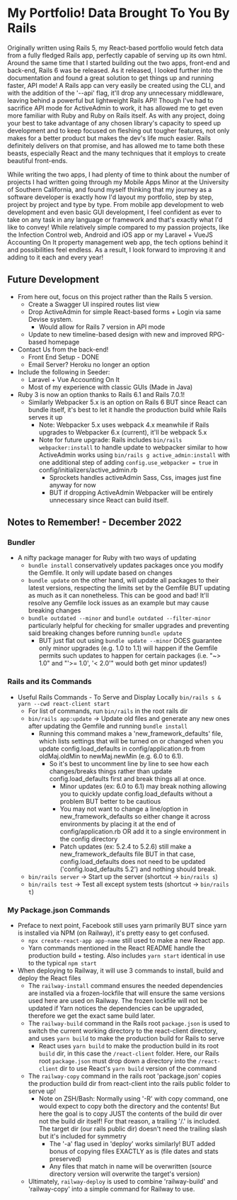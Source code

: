 # My Portfolio! Data Brought To You By Rails

Originally written using Rails 5, my React-based portfolio would fetch data from a fully fledged Rails app, perfectly capable of serving up its own html. Around the same time that I started building out the two apps, front-end and back-end, Rails 6 was be released. As it released, I looked further into the documentation and found a great solution to get things up and running faster, API mode! A Rails app can very easily be created using the CLI, and with the addition of the '--api' flag, it'll drop any unnecessary middleware, leaving behind a powerful but lightweight Rails API! Though I've had to sacrifice API mode for ActiveAdmin to work, it has allowed me to get even more familiar with Ruby and Ruby on Rails itself. As with any project, doing your best to take advantage of any chosen library's capacity to speed up development and to keep focused on fleshing out tougher features, not only makes for a better product but makes the dev's life much easier. Rails definitely delivers on that promise, and has allowed me to tame both these beasts, especially React and the many techniques that it employs to create beautiful front-ends. 

While writing the two apps, I had plenty of time to think about the number of projects I had written going through my Mobile Apps Minor at the University of Southern California, and found myself thinking that my journey as a software developer is exactly how I'd layout my portfolio, step by step, project by project and type by type. From mobile app development to web development and even basic GUI development, I feel confident as ever to take on any task in any language or framework and that's exactly what I'd like to convey! While relatively simple compared to my passion projects, like the Infection Control web, Android and iOS app or my Laravel + VueJS Accounting On It property management web app, the tech options behind it and possibilities feel endless. As a result, I look forward to improving it and adding to it each and every year!

## Future Development
- From here out, focus on this project rather than the Rails 5 version. 
  - Create a Swagger UI inspired routes list view
  - Drop ActiveAdmin for simple React-based forms + Login via same Devise system.
    - Would allow for Rails 7 version in API mode
  - Update to new timeline-based design with new and improved RPG-based homepage
- Contact Us from the back-end!
  - Front End Setup - DONE
  - Email Server? Heroku no longer an option
- Include the following in Seeder:
  - Laravel + Vue Accounting On It
  - Most of my experience with classic GUIs (Made in Java)
- Ruby 3 is now an option thanks to Rails 6.1 and Rails 7.0.1!
  - Similarly Webpacker 5.x is an option on Rails 6 BUT since React can bundle itself, it's best to let it handle the production build while Rails serves it up
    - Note: Webpacker 5.x uses webpack 4.x meanwhile if Rails upgrades to Webpacker 6.x (current), it'll be webpack 5.x
    - Note for future upgrade: Rails includes `bin/rails webpacker:install` to handle update to webpacker similar to how ActiveAdmin works using 
    `bin/rails g active_admin:install` with one additional step of adding `config.use_webpacker = true` in config/initializers/active_admin.rb
      - Sprockets handles activeAdmin Sass, Css, images just fine anyway for now 
      - BUT if dropping ActiveAdmin Webpacker will be entirely unnecessary since React can build itself.

## Notes to Remember! - December 2022
### Bundler
- A nifty package manager for Ruby with two ways of updating
  - `bundle install` conservatively updates packages once you modify the Gemfile. It only will update based on changes
  - `bundle update` on the other hand, will update all packages to their latest versions, respecting the limits set by the Gemfile
    BUT updating as much as it can nonetheless. This can be good and bad! It'll resolve any Gemfile lock issues as an example but may cause breaking changes
  - `bundle outdated --minor` and `bundle outdated --filter-minor` particularly helpful for checking for smaller upgrades and preventing said breaking changes before running `bundle update`
    - BUT just flat out using `bundle update --minor` DOES guarantee only minor upgrades (e.g. 1.0 to 1.1) will happen if the Gemfile permits such updates to happen for certain packages (i.e. "~> 1.0" and "'>= 1.0', '< 2.0'" would both get minor updates!)
### Rails and its Commands
- Useful Rails Commands - To Serve and Display Locally `bin/rails s & yarn --cwd react-client start`
  - For list of commands, run `bin/rails` in the root rails dir
  - `bin/rails app:update` -> Update old files and generate any new ones after updating the Gemfile and running `bundle install`
    - Running this command makes a 'new_framework_defaults' file, which lists settings that will be turned on or changed when you update config.load_defaults in config/application.rb from oldMaj.oldMin to newMaj.newMin (e.g. 6.0 to 6.1). 
      - So it's best to uncomment line by line to see how each changes/breaks things rather than update config.load_defaults first and break things all at once.
        - Minor updates (ex: 6.0 to 6.1) may break nothing allowing you to quickly update config.load_defaults without a problem BUT better to be cautious
        - You may not want to change a line/option in new_framework_defaults so either change it across environments by placing it at the end of config/application.rb OR add it to a single environment in the config directory
        - Patch updates (ex: 5.2.4 to 5.2.6) still make a new_framework_defaults file BUT in that case, config.load_defaults does not need to be updated ('config.load_defaults 5.2') and nothing should break.
  - `bin/rails server` -> Start up the server (shortcut -> `bin/rails s`)
  - `bin/rails test` -> Test all except system tests (shortcut -> `bin/rails t`)
### My Package.json Commands
- Preface to next point, Facebook still uses yarn primarily BUT since yarn is installed via NPM (on Railway), it's pretty easy to get confused. 
  - `npx create-react-app app-name` still used to make a new React app. 
  - Yarn commands mentioned in the React README handle the production build + testing. Also includes `yarn start` identical in use to the typical `npm start`
- When deploying to Railway, it will use 3 commands to install, build and deploy the React files
  - The `railway-install` command ensures the needed dependencies are installed via a frozen-lockfile that will ensure the same versions used here are used on Railway.
  The frozen lockfile will not be updated if Yarn notices the dependencies can be upgraded, therefore we get the exact same build later.
  - The `railway-build` command in the Rails root `package.json` is used to switch the current working directory to the react-client directory, and uses `yarn build` to make the production build for Rails to serve
      - React uses `yarn build` to make the production build in its root `build` dir, in this case the `/react-client` folder. Here, our Rails root `package.json` must drop down a directory into the `/react-client` dir to use React's `yarn build` version of the command
  - The `railway-copy` command in the rails root 'package.json' copies the production build dir from react-client into the rails public folder to serve up!
    - Note on ZSH/Bash: Normally using '-R' with copy command, one would expect to copy both the directory and the contents! But here the goal is to
      copy JUST the contents of the build dir over not the build dir itself! For that reason, a trailing '/.' is included. The target dir 
      (our rails public dir) doesn't need the trailing slash but it's included for symmetry
      - The '-a' flag used in 'deploy' works similarly! BUT added bonus of copying files EXACTLY as is (file dates and stats preserved)
      - Any files that match in name will be overwritten (source directory version will overwrite the target's version)
  - Ultimately, `railway-deploy` is used to combine 'railway-build' and 'railway-copy' into a simple command for Railway to use.
